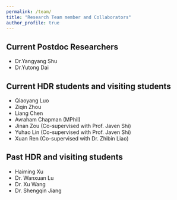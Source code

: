 ```yaml
---
permalink: /team/
title: "Research Team member and Collaborators"
author_profile: true
---
```


## Current Postdoc Researchers
- Dr.Yangyang Shu
- Dr.Yutong Dai


## Current HDR students and visiting students
- Qiaoyang Luo
- Ziqin Zhou
- Liang Chen
- Avraham Chapman (MPhil)
- Jinan Zou (Co-supervised with Prof. Javen Shi)
- Yuhao Lin (Co-supervised with Prof. Javen Shi)
- Xuan Ren  (Co-supervised with Dr. Zhibin Liao)

## Past HDR and visiting students
- Haiming Xu
- Dr. Wanxuan Lu
- Dr. Xu Wang
- Dr. Shengqin Jiang


